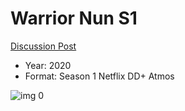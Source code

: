 # Warrior Nun S1

[Discussion Post](https://www.avsforum.com/threads/bass-eq-for-filtered-movies.2995212/post-59892534)

* Year: 2020
* Format: Season 1 Netflix DD+ Atmos

![img 0](https://i.imgur.com/VF1JHXC.jpg)

